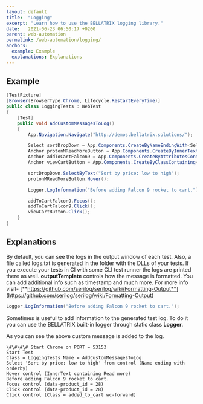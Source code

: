 ```yaml
---
layout: default
title:  "Logging"
excerpt: "Learn how to use the BELLATRIX logging library."
date:   2021-06-23 06:50:17 +0200
parent: web-automation
permalink: /web-automation/logging/
anchors:
  example: Example
  explanations: Explanations
---
```

Example
-------
```csharp
[TestFixture]
[Browser(BrowserType.Chrome, Lifecycle.RestartEveryTime)]
public class LoggingTests : WebTest
{
    [Test]
    public void AddCustomMessagesToLog()
    {
        App.Navigation.Navigate("http://demos.bellatrix.solutions/");

        Select sortDropDown = App.Components.CreateByNameEndingWith<Select>("orderby");
        Anchor protonMReadMoreButton = App.Components.CreateByInnerTextContaining<Anchor>("Read more");
        Anchor addToCartFalcon9 = App.Components.CreateByAttributesContaining<Anchor>("data-product_id", "28").ToBeClickable();
        Anchor viewCartButton = App.Components.CreateByClassContaining<Anchor>("added_to_cart wc-forward").ToBeClickable();

        sortDropDown.SelectByText("Sort by price: low to high");
        protonMReadMoreButton.Hover();

        Logger.LogInformation("Before adding Falcon 9 rocket to cart.");

        addToCartFalcon9.Focus();
        addToCartFalcon9.Click();
        viewCartButton.Click();
    }
}
```

Explanations
------------
By default, you can see the logs in the output window of each test. Also, a file called logs.txt is generated in the folder with the DLLs of your tests. If you execute your tests in CI with some CLI test runner the logs are printed there as well. **outputTemplate** controls how the message is formatted. You can add additional info such as timestamp and much more. For more info visit- [**https://github.com/serilog/serilog/wiki/Formatting-Output**](https://github.com/serilog/serilog/wiki/Formatting-Output)
```csharp
Logger.LogInformation("Before adding Falcon 9 rocket to cart.");
```
Sometimes is useful to add information to the generated test log. To do it you can use the BELLATRIX built-in logger through static class **Logger**.

As you can see the above custom message is added to the log.

```
\#\#\#\# Start Chrome on PORT = 53153
Start Test
Class = LoggingTests Name = AddCustomMessagesToLog
Select 'Sort by price: low to high' from control (Name ending with orderby)
Hover control (InnerText containing Read more)
Before adding Falcon 9 rocket to cart.
Focus control (data-product_id = 28)
Click control (data-product_id = 28)
Click control (Class = added_to_cart wc-forward)
```